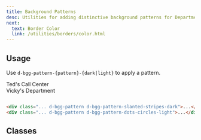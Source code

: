 ```yaml
---
title: Background Patterns
desc: Utilities for adding distinctive background patterns for Department and Call Centers.
next:
  text: Border Color
  link: /utilities/borders/color.html
---
```


## Usage

Use `d-bgg-pattern-{pattern}-{dark|light}` to apply a pattern.

<code-well-header class="d-d-flex d-jc-center d-fd-column d-p24 d-bgc-black-200 d-w100p d-hmn102 d-stack8" custom>
  <div class="d-d-flex d-ai-center d-w100p d-h32 d-bar4 d-bgg-to-br d-bgg-from-yellow-300 d-bgg-to-yellow-400 d-bgg-pattern d-bgg-pattern-slanted-stripes-dark d-fs-200 d-fw-bold d-fc-dark">Ted's Call Center</div>
  <div class="d-d-flex d-ai-center d-w100p d-h32 d-bar4 d-bgg-to-br d-bgg-from-purple-400 d-bgg-to-purple-500 d-bgg-pattern d-bgg-pattern-dots-circles-light d-fs-200 d-fw-bold d-fc-white">Vicky's Department</div>
</code-well-header>

```html

<div class="... d-bgg-pattern d-bgg-pattern-slanted-stripes-dark">...</div>
<div class="... d-bgg-pattern d-bgg-pattern-dots-circles-light">...</div>
```

## Classes

<div class="d-h464 d-of-y-scroll d-bb d-bc-black-200">
  <utility-class-table>
    <template #content>
      <tbody v-for="c in ['dark', 'light']">
        <tr v-for="i in ['blob', 'chevrons', 'crosses', 'crosshatch', 'dot-dash', 'dots-circles', 'horz-stripes', 'slanted-stripes', 'steps', 'stripe']">
          <th scope="row" class="d-ff-mono d-fc-purple d-fw-normal d-fs-100">.d-bgg-pattern-{{ i }}-{{ c }}</th>
          <td>
            <div class="d-d-flex d-jc-space-between d-ai-center">
              <div class="d-fl-grow1 d-ff-mono d-fc-orange d-fs-100">
                --bgg-pattern: --bgg-pattern-{{ i }}-{{ c }};
              </div>
              <div
                class="d-w24 d-h24 d-bgg-pattern d-ba d-bc-black-900 d-bar4"
                :class="[{'d-bgc-black-900': c === 'light'}, `d-bgg-pattern-${i}-${c}`]"
              >
              </div>
            </div>
          </td>
        </tr>
      </tbody>
    </template>
  </utility-class-table>
</div>

